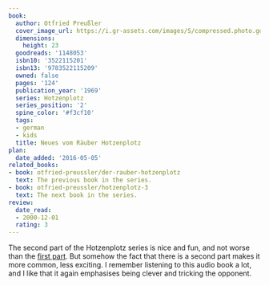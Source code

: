 ```yaml
---
book:
  author: Otfried Preußler
  cover_image_url: https://i.gr-assets.com/images/S/compressed.photo.goodreads.com/books/1421423300l/1148053.jpg
  dimensions:
    height: 23
  goodreads: '1148053'
  isbn10: '3522115201'
  isbn13: '9783522115209'
  owned: false
  pages: '124'
  publication_year: '1969'
  series: Hotzenplotz
  series_position: '2'
  spine_color: '#f3cf10'
  tags:
  - german
  - kids
  title: Neues vom Räuber Hotzenplotz
plan:
  date_added: '2016-05-05'
related_books:
- book: otfried-preussler/der-rauber-hotzenplotz
  text: The previous book in the series.
- book: otfried-preussler/hotzenplotz-3
  text: The next book in the series.
review:
  date_read:
  - 2000-12-01
  rating: 3
---
```


The second part of the Hotzenplotz series is nice and fun, and not worse than the [first
part](https://books.rixx.de/otfried-preussler/der-rauber-hotzenplotz/). But somehow the fact that there is a second part
makes it more common, less exciting. I remember listening to this audio book a lot, and I like that it again emphasises
being clever and tricking the opponent.
